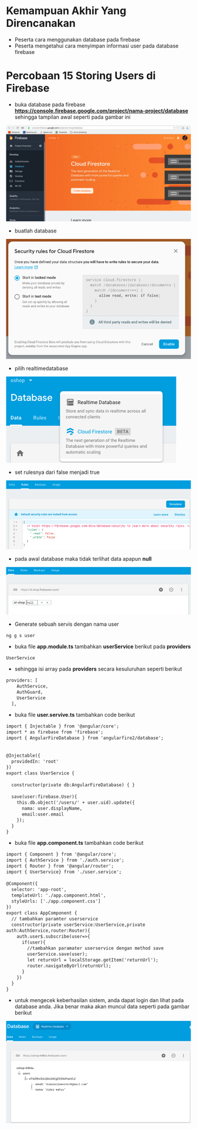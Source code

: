 # Kemampuan Akhir Yang Direncanakan

- Peserta cara menggunakan database pada firebase
- Peserta mengetahui cara menyimpan informasi user pada database firebase

# Percobaan 15 Storing Users di Firebase
- buka database pada firebase **https://console.firebase.google.com/project/nama-project/database** sehingga tampilan awal seperti pada gambar ini 

![](image/chapter2/img13.png)

- buatlah database 

![](image/chapter2/img14.png)

- pilih realtimedatabase

![](image/chapter2/img15.png)

- set rulesnya dari false menjadi true 

![](image/chapter2/img16.png)

- pada awal database maka tidak terlihat data apapun **null**

![](image/chapter2/img17.png)

- Generate sebuah servis dengan nama user 

```
ng g s user
```

- buka file **app.module.ts** tambahkan **userService** berikut pada **providers**

```
UserService
```

- sehingga isi array pada **providers** secara kesuluruhan seperti berikut

```
providers: [
    AuthService,
    AuthGuard,
    UserService
  ],
```
- buka file **user.servive.ts** tambahkan code berikut

```
import { Injectable } from '@angular/core';
import * as firebase from 'firebase';
import { AngularFireDatabase } from 'angularfire2/database';


@Injectable({
  providedIn: 'root'
})
export class UserService {

  constructor(private db:AngularFireDatabase) { }

  save(user:firebase.User){
    this.db.object('/users/' + user.uid).update({
      nama: user.displayName,
      email:user.email
    });
  }
}

```
- buka file **app.component.ts** tambahkan code berikut

```
import { Component } from '@angular/core';
import { AuthService } from './auth.service';
import { Router } from '@angular/router';
import { UserService} from './user.service';

@Component({
  selector: 'app-root',
  templateUrl: './app.component.html',
  styleUrls: ['./app.component.css']
})
export class AppComponent {
  // tambahkan paramter userservice
  constructor(private userService:UserService,private auth:AuthService,router:Router){
    auth.user$.subscribe(user=>{
      if(user){
        //tambahkan paramater userservice dengan method save
        userService.save(user);
        let returnUrl = localStorage.getItem('returnUrl');
        router.navigateByUrl(returnUrl);
      }
    })
  }
}

```
- untuk mengecek keberhasilan sistem, anda dapat login dan lihat pada database anda. Jika benar maka akan muncul data seperti pada gambar berikut

![](image/chapter2/img18.png)
